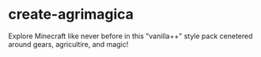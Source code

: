 # create-agrimagica
Explore Minecraft like never before in this "vanilla++" style pack cenetered around gears, agricultire, and magic!
